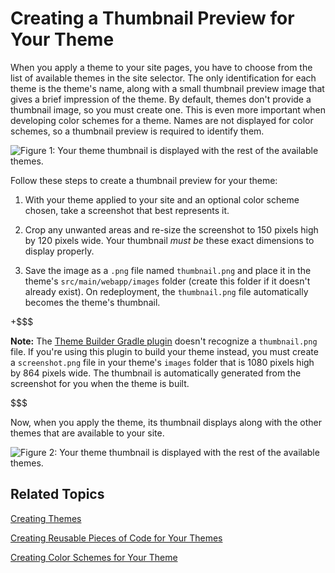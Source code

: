 # Creating a Thumbnail Preview for Your Theme [](id=creating-a-thumbnail-preview-for-your-theme)

When you apply a theme to your site pages, you have to choose from the list of 
available themes in the site selector. The only identification for each theme is 
the theme's name, along with a small thumbnail preview image that gives a brief 
impression of the theme. By default, themes don't provide a thumbnail image, so 
you must create one. This is even more important when developing color schemes 
for a theme. Names are not displayed for color schemes, so a thumbnail preview 
is required to identify them. 

![Figure 1: Your theme thumbnail is displayed with the rest of the available themes.](../../../../images/theme-dev-theme-thumbnail-default.png)

Follow these steps to create a thumbnail preview for your theme:

1.  With your theme applied to your site and an optional color scheme chosen, 
    take a screenshot that best represents it.

2.  Crop any unwanted areas and re-size the screenshot to 150 pixels high by 120 
    pixels wide. Your thumbnail *must be* these exact dimensions to display 
    properly. 

3.  Save the image as a `.png` file named `thumbnail.png` and place it in the
    theme's `src/main/webapp/images` folder (create this folder if it doesn't already exist). On 
    redeployment, the `thumbnail.png` file automatically becomes the theme's
    thumbnail.

+$$$

**Note:** The 
[Theme Builder Gradle plugin](/develop/reference/-/knowledge_base/7-1/theme-builder-gradle-plugin) 
doesn't recognize a `thumbnail.png` file. If you're using this plugin to build 
your theme instead, you must create a `screenshot.png` file in your theme's 
`images` folder that is 1080 pixels high by 864 pixels wide. The thumbnail is 
automatically generated from the screenshot for you when the theme is built.

$$$

Now, when you apply the theme, its thumbnail displays along with the other
themes that are available to your site.

![Figure 2: Your theme thumbnail is displayed with the rest of the available themes.](../../../../images/theme-dev-theme-thumbnail-custom.png)

## Related Topics [](id=related-topics)

[Creating Themes](/develop/tutorials/-/knowledge_base/7-1/creating-themes)

[Creating Reusable Pieces of Code for Your Themes](/develop/tutorials/-/knowledge_base/7-1/creating-reusable-pieces-of-code-for-your-themes)

[Creating Color Schemes for Your Theme](/develop/tutorials/-/knowledge_base/7-1/creating-color-schemes-for-your-theme)
